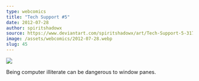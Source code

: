 ```yaml
---
type: webcomics
title: "Tech Support #5"
date: 2012-07-28
author: spiritshadowx
source: https://www.deviantart.com/spiritshadowx/art/Tech-Support-5-317402496
image: /assets/webcomics/2012-07-28.webp
slug: 45
---
```


![](/assets/webcomics/2012-07-28.webp)

Being computer illiterate can be dangerous to window panes.
